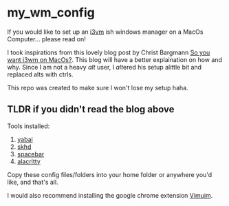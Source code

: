 # my_wm_config

If you would like to set up an [i3vm](https://i3wm.org/) ish windows manager on a MacOs Computer... please read on!

I took inspirations from this lovely blog post by Christ Bargmann [So you want i3wm on MacOs?](https://cbrgm.net/so-you-want-i3wm-on-macos/). This blog will have a better explaination on how and why. Since I am not a heavy *alt* user, I *alt*ered his setup alittle bit and replaced alts with ctrls.

This repo was created to make sure I won't lose my setup haha.

## TLDR if you didn't read the blog above

Tools installed:
1. [yabai](https://github.com/koekeishiya/yabai)
2. [skhd](https://github.com/koekeishiya/skhd)
3. [spacebar](https://github.com/cmacrae/spacebar)
4. [alacritty](https://github.com/alacritty/alacritty)

Copy these config files/folders into your home folder or anywhere you'd like, and that's all.

I would also recommend installing the google chrome extension [Vimuim](https://chromewebstore.google.com/detail/vimium/dbepggeogbaibhgnhhndojpepiihcmeb?pli=1).
